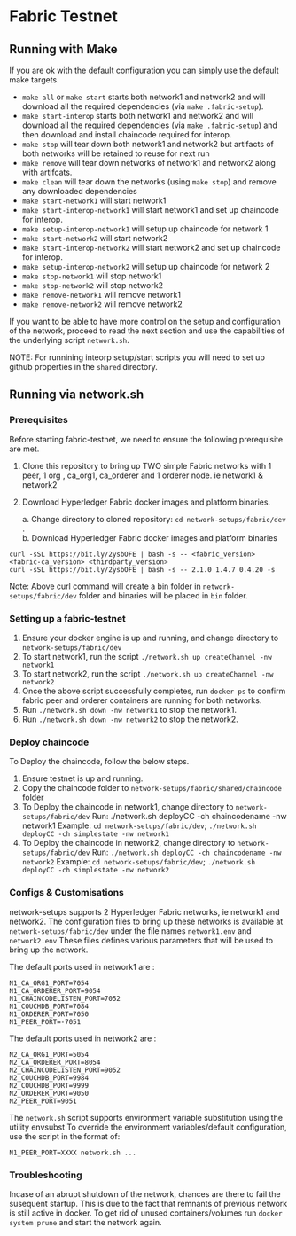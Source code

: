 <!--
 Copyright IBM Corp. All Rights Reserved.

 SPDX-License-Identifier: CC-BY-4.0
 -->
# Fabric Testnet

## Running with Make

If you are ok with the default configuration you can simply use the default make targets.

- `make all` or `make start` starts both network1 and network2 and will download all the required dependencies (via `make .fabric-setup`).
- `make start-interop` starts both network1 and network2 and will download all the required dependencies (via `make .fabric-setup`) and then download and install chaincode required for interop.
- `make stop` will tear down both network1 and network2 but artifacts of both networks will be retained to reuse for next run
- `make remove` will tear down networks of network1 and network2 along with artifcats.
- `make clean` will tear down the networks (using `make stop`) and remove any downloaded dependencies
- `make start-network1` will start network1
- `make start-interop-network1` will start network1 and set up chaincode for interop.
- `make setup-interop-network1` will setup up chaincode for network 1
- `make start-network2` will start network2 
- `make start-interop-network2` will start network2 and set up chaincode for interop.
- `make setup-interop-network2` will setup up chaincode for network 2
- `make stop-network1` will stop network1
- `make stop-network2` will stop network2
- `make remove-network1` will remove network1
- `make remove-network2` will remove network2

If you want to be able to have more control on the setup and configuration of the network, proceed to read the next section and 
use the capabilities of the underlying script `network.sh`.

NOTE: For runnining inteorp setup/start scripts you will need to set up github properties in the `shared` directory. 

## Running via network.sh

### Prerequisites

Before starting fabric-testnet, we need to ensure the following prerequisite are met.

1. Clone this repository to bring up TWO simple Fabric networks with 1 peer, 1 org , ca_org1, ca_orderer and 1 orderer node. ie network1 & network2
2. Download Hyperledger Fabric docker images and platform binaries.

   a. Change directory to cloned repository: `cd network-setups/fabric/dev` . \
   b. Download Hyperledger Fabric docker images and platform binaries

```shell
curl -sSL https://bit.ly/2ysbOFE | bash -s -- <fabric_version> <fabric-ca_version> <thirdparty_version>
curl -sSL https://bit.ly/2ysbOFE | bash -s -- 2.1.0 1.4.7 0.4.20 -s
```

Note: Above curl command will create a bin folder in `network-setups/fabric/dev` folder and binaries will be placed in `bin` folder.

### Setting up a fabric-testnet

1. Ensure your docker engine is up and running, and change directory to `network-setups/fabric/dev`
2. To start network1, run the script `./network.sh up createChannel -nw network1`
3. To start network2, run the script `./network.sh up createChannel -nw network2`
4. Once the above script successfully completes, run `docker ps` to confirm fabric peer and orderer containers are running for both networks.
5. Run `./network.sh down -nw network1` to stop the network1.
6. Run `./network.sh down -nw network2` to stop the network2.

### Deploy chaincode

To Deploy the chaincode, follow the below steps.

1. Ensure testnet is up and running.
2. Copy the chaincode folder to `network-setups/fabric/shared/chaincode` folder
3. To Deploy the chaincode in network1, change directory to `network-setups/fabric/dev` 
   Run: ./network.sh deployCC -ch chaincodename -nw network1 
   Example:
   `cd network-setups/fabric/dev`; `./network.sh deployCC -ch simplestate -nw network1`
4. To Deploy the chaincode in network2, change directory to `network-setups/fabric/dev` 
   Run: `./network.sh deployCC -ch chaincodename -nw network2` 
   Example:
   `cd network-setups/fabric/dev`; `./network.sh deployCC -ch simplestate -nw network2`

### Configs & Customisations
   network-setups supports 2 Hyperledger Fabric networks, ie network1 and network2. 
   The configuration files to bring up these networks is available at `network-setups/fabric/dev` 
   under the file names `network1.env`  and `network2.env` 
   These files defines various parameters that will be used to bring up the network.

   The default ports used in network1 are : 
   ```
   N1_CA_ORG1_PORT=7054 
   N1_CA_ORDERER_PORT=9054 
   N1_CHAINCODELISTEN_PORT=7052 
   N1_COUCHDB_PORT=7084 
   N1_ORDERER_PORT=7050 
   N1_PEER_PORT=-7051 
   ```
   The default ports used in network2 are : 
   
   ```
   N2_CA_ORG1_PORT=5054 
   N2_CA_ORDERER_PORT=8054 
   N2_CHAINCODELISTEN_PORT=9052 
   N2_COUCHDB_PORT=9984 
   N2_COUCHDB_PORT=9999 
   N2_ORDERER_PORT=9050 
   N2_PEER_PORT=9051 
   ```

   The `network.sh` script supports environment variable substitution using the utility envsubst
   To override the environment variables/default configuration, use the script in the format of:
   
   ```
   N1_PEER_PORT=XXXX network.sh ...
   ```

### Troubleshooting
   Incase of an abrupt shutdown of the network, chances are there to fail the susequent startup.
   This is due to the fact that remnants of previous network is still active in docker.
   To get rid of unused containers/volumes run `docker system prune` and start the network again.
